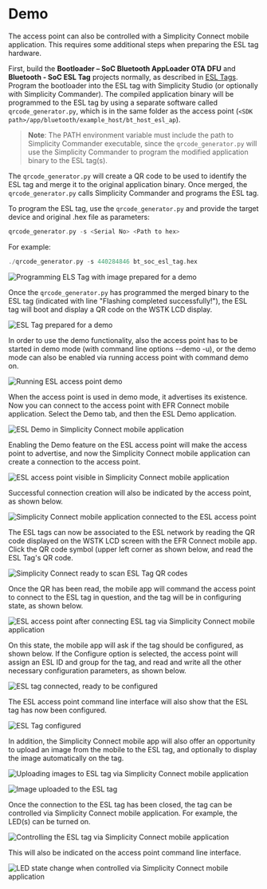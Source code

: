 # Demo

The access point can also be controlled with a Simplicity Connect mobile application. This requires some additional steps when preparing the ESL tag hardware.

First, build the **Bootloader – SoC Bluetooth AppLoader OTA DFU** and **Bluetooth - SoC ESL Tag** projects normally, as described in [ESL Tags](05-preparing-the-esl-network#esl-tags). Program the bootloader into the ESL tag with Simplicity Studio (or optionally with Simplicity Commander). The compiled application binary will be programmed to the ESL tag by using a separate software called `qrcode_generator.py`, which is in the same folder as the access point (`<SDK path>/app/bluetooth/example_host/bt_host_esl_ap`).

>**Note**: The PATH environment variable must include the path to Simplicity Commander executable, since the `qrcode_generator.py` will use the Simplicity Commander to program the modified application binary to the ESL tag(s).

The `qrcode_generator.py` will create a QR code to be used to identify the ESL tag and merge it to the original application binary. Once merged, the `qrcode_generator.py` calls Simplicity Commander and programs the ESL tag.

To program the ESL tag, use the `qrcode_generator.py` and provide the target device and original .hex file as parameters:

```C
qrcode_generator.py -s <Serial No> <Path to hex>
```

For example:

```C
./qrcode_generator.py -s 440284846 bt_soc_esl_tag.hex
```

![Programming ELS Tag with image prepared for a demo](resources/sld679-image54.png)

Once the `qrcode_generator.py` has programmed the merged binary to the ESL tag (indicated with line "Flashing completed successfully!"), the ESL tag will boot and display a QR code on the WSTK LCD display.

![ESL Tag prepared for a demo](resources/sld679-image55.png)

In order to use the demo functionality, also the access point has to be started in demo mode (with command line options --demo -u), or the demo mode can also be enabled via running access point with command demo on.

![Running ESL access point demo](resources/sld679-image56.png)

When the access point is used in demo mode, it advertises its existence. Now you can connect to the access point with EFR Connect mobile application. Select the Demo tab, and then the ESL Demo application.

![ESL Demo in Simplicity Connect mobile application](resources/sld679-image57.png)

Enabling the Demo feature on the ESL access point will make the access point to advertise, and now the Simplicity Connect mobile application can create a connection to the access point.

![ESL access point visible in Simplicity Connect mobile application](resources/sld679-image58.png)

Successful connection creation will also be indicated by the access point, as shown below.

![Simplicity Connect mobile application connected to the ESL access point](resources/sld679-image59.png)

The ESL tags can now be associated to the ESL network by reading the QR code displayed on the WSTK LCD screen with the EFR Connect mobile app. Click the QR code symbol (upper left corner as shown below, and read the ESL Tag's QR code.

![Simplicity Connect ready to scan ESL Tag QR codes](resources/sld679-image60.png)

Once the QR has been read, the mobile app will command the access point to connect to the ESL tag in question, and the tag will be in configuring state, as shown below.

![ESL access point after connecting ESL tag via Simplicity Connect mobile application](resources/sld679-image61.png)

On this state, the mobile app will ask if the tag should be configured, as shown below. If the Configure option is selected, the access point will assign an ESL ID and group for the tag, and read and write all the other necessary configuration parameters, as shown below.

![ESL tag connected, ready to be configured](resources/sld679-image62.png)

The ESL access point command line interface will also show that the ESL tag has now been configured.

![ESL Tag configured](resources/sld679-image63.png)

In addition, the Simplicity Connect mobile app will also offer an opportunity to upload an image from the mobile to the ESL tag, and optionally to display the image automatically on the tag.

![Uploading images to ESL tag via Simplicity Connect mobile application](resources/sld679-image64.png)

![Image uploaded to the ESL tag](resources/sld679-image65.png)

Once the connection to the ESL tag has been closed, the tag can be controlled via Simplicity Connect mobile application. For example, the LED(s) can be turned on.

![Controlling the ESL tag via Simplicity Connect mobile application](resources/sld679-image66.png)

This will also be indicated on the access point command line interface.

![LED state change when controlled via Simplicity Connect mobile application](resources/sld679-image67.png)
